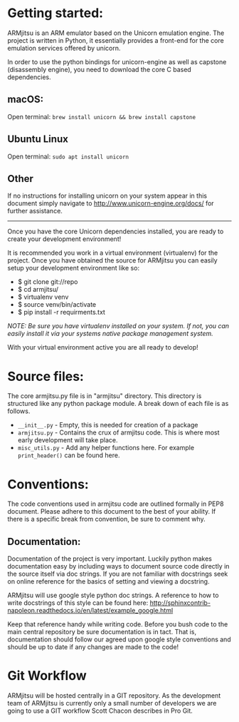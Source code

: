 # Getting started:

ARMjitsu is an ARM emulator based on the Unicorn emulation engine. The project is written in Python, it essentially provides a front-end for the core emulation
services offered by unicorn.

In order to use the python bindings for unicorn-engine as well as capstone (disassembly engine), you need to download the core C based dependencies.

## macOS:
Open terminal:
`brew install unicorn && brew install capstone`

## Ubuntu Linux
Open terminal:
`sudo apt install unicorn`

## Other

If no instructions for installing unicorn on your system appear in this document simply navigate to http://www.unicorn-engine.org/docs/ for further
assistance.

------------

Once you have the core Unicorn dependencies installed, you are ready to create your development environment!

It is recommended you work in a virtual environment (virtualenv) for the project.
Once you have obtained the source for ARMjitsu you can easily setup your development environment like so:


- $ git clone git://repo
- $ cd armjitsu/
- $ virtualenv venv
- $ source venv/bin/activate
- $ pip install -r requirments.txt

*NOTE: Be sure you have virtualenv installed on your system. If not, you can easily install it via your systems native package management system.*

With your virtual environment active you are all ready to develop!


# Source files:
The core armjitsu.py file is in "armjitsu" directory. This directory is structured like any python package module.
A break down of each file is as follows.

- `__init__.py` - Empty, this is needed for creation of a package
- `armjitsu.py` - Contains the crux of armjitsu code. This is where  most early development will take place.
- `misc_utils.py` - Add any helper functions here. For example `print_header()` can be found here.

# Conventions:

The code conventions used in armjitsu code are outlined formally in PEP8 document. Please adhere to this document to the best of your ability.
If there is a specific break from convention, be sure to comment why.

## Documentation:

Documentation of the project is very important. Luckily python makes documentation easy by including ways to document source code directly in the source itself via doc strings. If you are not familiar with docstrings seek on online reference for the basics of setting and viewing a docstring.

ARMjitsu will use google style python doc strings. A reference to how to write docstrings of this style can be found here: http://sphinxcontrib-napoleon.readthedocs.io/en/latest/example_google.html

Keep that reference handy while writing code. Before you bush code to the main central repository be sure documentation is in tact. That is, documentation should follow our agreed upon google style conventions and should be up to date if any changes are made to the code!


# Git Workflow

ARMjitsu will be hosted centrally in a GIT repository. As the development team of ARMjitsu is currently only a small number of developers we are going to use a GIT workflow Scott Chacon describes in Pro Git.


